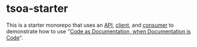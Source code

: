 # tsoa-starter

This is a starter monorepo that uses an [API](./packages/api/README.md), [client](./packages/client/README.md),
and [consumer](./packages/consumer/README.md) to demonstrate how to use "[Code as Documentation, when Documentation is
Code](https://slides.com/gingur/tsoa)".
